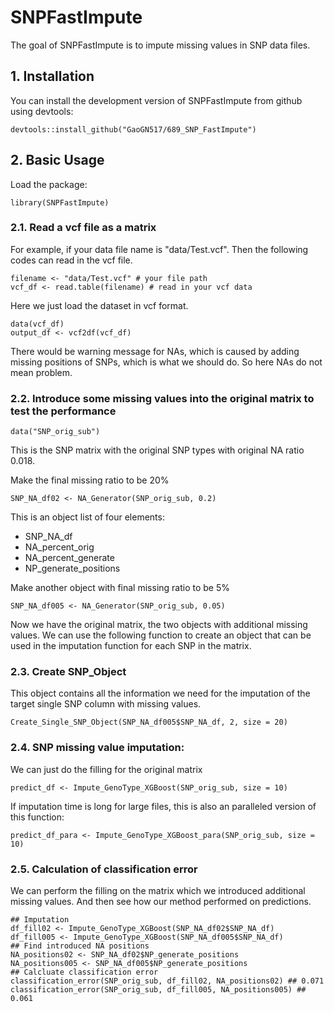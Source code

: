 
# SNPFastImpute

<!-- badges: start -->
<!-- badges: end -->

The goal of SNPFastImpute is to impute missing values in SNP data files. 

## 1. Installation

You can install the development version of SNPFastImpute from github using devtools:


``` {r installation, include = F}
devtools::install_github("GaoGN517/689_SNP_FastImpute")
```

## 2. Basic Usage

Load the package:
```{r attatch, results='hide'}
library(SNPFastImpute)
```

### 2.1. Read a vcf file as a matrix
For example, if your data file name is "data/Test.vcf". Then the following codes can read in the vcf file.
```
filename <- "data/Test.vcf" # your file path
vcf_df <- read.table(filename) # read in your vcf data 
```
Here we just load the dataset in vcf format.

```{r, echo=TRUE, results='hide', warning=FALSE}
data(vcf_df)
output_df <- vcf2df(vcf_df)
```
There would be warning message for NAs, which is caused by adding missing positions of SNPs, which is what we should do. So here NAs do not mean problem.

### 2.2. Introduce some missing values into the original matrix to test the performance
```{r}
data("SNP_orig_sub")
```
This is the SNP matrix with the original SNP types with original NA ratio 0.018.

Make the final missing ratio to be 20%
```{r}
SNP_NA_df02 <- NA_Generator(SNP_orig_sub, 0.2)
```
This is an object list of four elements:
* SNP_NA_df
* NA_percent_orig
* NA_percent_generate
* NP_generate_positions

Make another object with final missing ratio to be 5%
```{r}
SNP_NA_df005 <- NA_Generator(SNP_orig_sub, 0.05)
```

Now we have the original matrix, the two objects with additional missing values.
We can use the following function to create an object that can be used in the imputation function for each SNP in the matrix.
### 2.3. Create SNP_Object
This object contains all the information we need for the imputation of the target single SNP column with missing values. 
```{r}
Create_Single_SNP_Object(SNP_NA_df005$SNP_NA_df, 2, size = 20)
```

### 2.4. SNP missing value imputation:
We can just do the filling for the original matrix
```{r}
predict_df <- Impute_GenoType_XGBoost(SNP_orig_sub, size = 10)
```


If imputation time is long for large files, this is also an paralleled version of this function:
```{r}
predict_df_para <- Impute_GenoType_XGBoost_para(SNP_orig_sub, size = 10)
```

### 2.5. Calculation of classification error
We can perform the filling on the matrix which we introduced additional missing values. And then see how our method performed on predictions. 
```{r}
## Imputation
df_fill02 <- Impute_GenoType_XGBoost(SNP_NA_df02$SNP_NA_df)
df_fill005 <- Impute_GenoType_XGBoost(SNP_NA_df005$SNP_NA_df)
## Find introduced NA positions
NA_positions02 <- SNP_NA_df02$NP_generate_positions
NA_positions005 <- SNP_NA_df005$NP_generate_positions
## Calcluate classification error
classification_error(SNP_orig_sub, df_fill02, NA_positions02) ## 0.071
classification_error(SNP_orig_sub, df_fill005, NA_positions005) ## 0.061
```



